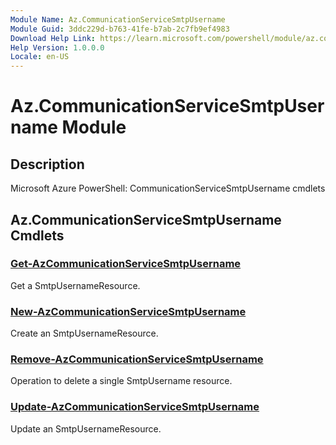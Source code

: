 ```yaml
---
Module Name: Az.CommunicationServiceSmtpUsername
Module Guid: 3ddc229d-b763-41fe-b7ab-2c7fb9ef4983
Download Help Link: https://learn.microsoft.com/powershell/module/az.communicationservicesmtpusername
Help Version: 1.0.0.0
Locale: en-US
---
```


# Az.CommunicationServiceSmtpUsername Module
## Description
Microsoft Azure PowerShell: CommunicationServiceSmtpUsername cmdlets

## Az.CommunicationServiceSmtpUsername Cmdlets
### [Get-AzCommunicationServiceSmtpUsername](Get-AzCommunicationServiceSmtpUsername.md)
Get a SmtpUsernameResource.

### [New-AzCommunicationServiceSmtpUsername](New-AzCommunicationServiceSmtpUsername.md)
Create an SmtpUsernameResource.

### [Remove-AzCommunicationServiceSmtpUsername](Remove-AzCommunicationServiceSmtpUsername.md)
Operation to delete a single SmtpUsername resource.

### [Update-AzCommunicationServiceSmtpUsername](Update-AzCommunicationServiceSmtpUsername.md)
Update an SmtpUsernameResource.

